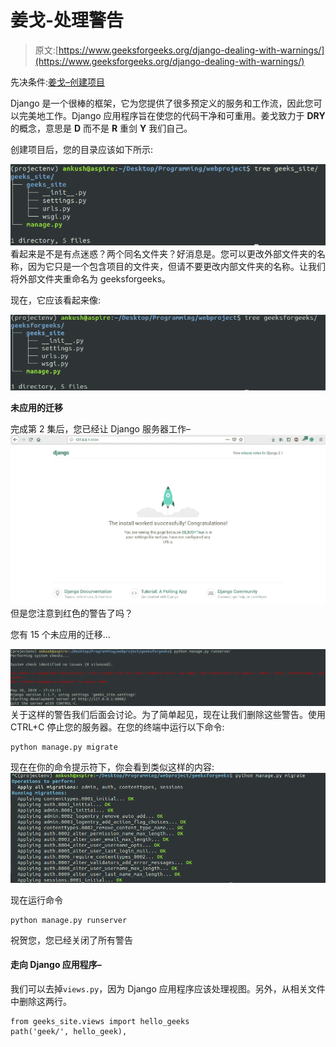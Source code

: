 # 姜戈-处理警告

> 原文:[https://www.geeksforgeeks.org/django-dealing-with-warnings/](https://www.geeksforgeeks.org/django-dealing-with-warnings/)

先决条件:[姜戈–创建项目](https://www.geeksforgeeks.org/django-introduction-set-2-creating-a-project/)

Django 是一个很棒的框架，它为您提供了很多预定义的服务和工作流，因此您可以完美地工作。Django 应用程序旨在使您的代码干净和可重用。姜戈致力于 **DRY** 的概念，意思是 **D** 而不是 **R** 重剑 **Y** 我们自己。

创建项目后，您的目录应该如下所示:

![](img/9b00c9da735830b51e336ddb156df01f.png)
看起来是不是有点迷惑？两个同名文件夹？好消息是。您可以更改外部文件夹的名称，因为它只是一个包含项目的文件夹，但请不要更改内部文件夹的名称。让我们将外部文件夹重命名为 geeksforgeeks。

现在，它应该看起来像:

![](img/946dced0a9f6ae487863cb76bd661725.png)

**未应用的迁移**

完成第 2 集后，您已经让 Django 服务器工作–
![](img/6f3ab0afbc47cfe435c978788aefe2fe.png)
但是您注意到红色的警告了吗？

您有 15 个未应用的迁移…

![](img/7123ef0ee2c6d44ab6261c7aa6ab5902.png)
关于这样的警告我们后面会讨论。为了简单起见，现在让我们删除这些警告。使用 CTRL+C 停止您的服务器。在您的终端中运行以下命令:

```
python manage.py migrate
```

现在在你的命令提示符下，你会看到类似这样的内容:
![](img/67e2e35fa89c683a944fa9ea296d5e2d.png)

现在运行命令

```
python manage.py runserver
```

祝贺您，您已经关闭了所有警告

#### 走向 Django 应用程序–

我们可以去掉`views.py`，因为 Django 应用程序应该处理视图。另外，从相关文件中删除这两行。

```
from geeks_site.views import hello_geeks
path('geek/', hello_geek),

```